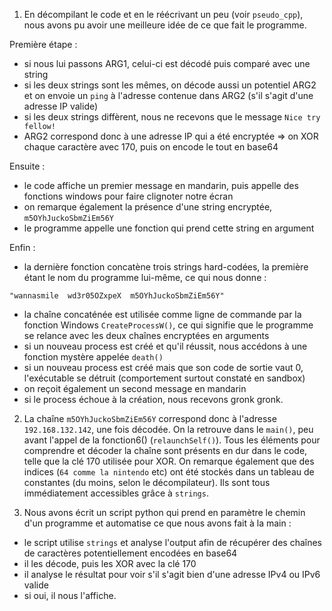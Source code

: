 1. En décompilant le code et en le réécrivant un peu (voir `pseudo_cpp`), nous avons pu avoir une meilleure idée de ce que fait le programme.

Première étape :
- si nous lui passons ARG1, celui-ci est décodé puis comparé avec une string
- si les deux strings sont les mêmes, on décode aussi un potentiel ARG2 et on envoie un `ping` à l'adresse contenue dans ARG2 (s'il s'agit d'une adresse IP valide)
- si les deux strings diffèrent, nous ne recevons que le message `Nice try fellow!`
- ARG2 correspond donc à une adresse IP qui a été encryptée => on XOR chaque caractère avec 170, puis on encode le tout en base64

Ensuite :
- le code affiche un premier message en mandarin, puis appelle des fonctions windows pour faire clignoter notre écran
- on remarque également la présence d'une string encryptée, `m5OYhJuckoSbmZiEm56Y`
- le programme appelle une fonction qui prend cette string en argument

Enfin :
- la dernière fonction concatène trois strings hard-codées, la première étant le nom du programme lui-même, ce qui nous donne :
```
"wannasmile  wd3r05OZxpeX  m5OYhJuckoSbmZiEm56Y"
```
- la chaîne concaténée est utilisée comme ligne de commande par la fonction Windows `CreateProcessW()`, ce qui signifie que le programme se relance avec les deux chaînes encryptées en arguments
- si un nouveau process est créé et qu'il réussit, nous accédons à une fonction mystère appelée `death()`
- si un nouveau process est créé mais que son code de sortie vaut 0, l'exécutable se détruit (comportement surtout constaté en sandbox)
- on reçoit également un second message en mandarin
- si le process échoue à la création, nous recevons gronk gronk.

2. La chaîne `m5OYhJuckoSbmZiEm56Y` correspond donc à l'adresse `192.168.132.142`, une fois décodée. On la retrouve dans le `main()`, peu avant l'appel de la fonction6() (`relaunchSelf()`). Tous les éléments pour comprendre et décoder la chaîne sont présents en dur dans le code, telle que la clé 170 utilisée pour XOR. On remarque également que des indices (`64 comme la nintendo` etc) ont été stockés dans un tableau de constantes (du moins, selon le décompilateur). Ils sont tous immédiatement accessibles grâce à `strings`.

3. Nous avons écrit un script python qui prend en paramètre le chemin d'un programme et automatise ce que nous avons fait à la main :
- le script utilise `strings` et analyse l'output afin de récupérer des chaînes de caractères potentiellement encodées en base64
- il les décode, puis les XOR avec la clé 170
- il analyse le résultat pour voir s'il s'agit bien d'une adresse IPv4 ou IPv6 valide
- si oui, il nous l'affiche.

